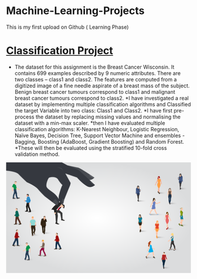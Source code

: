 # Machine-Learning-Projects
This is my first upload on Github ( Learning Phase)

# [Classification Project](https://github.com/shubhamsrivastava951/Machine-Learning-Projects/blob/main/ML_Classification.py)

* The dataset for this assignment is the Breast Cancer Wisconsin. It contains 699 examples described by 9 numeric attributes. There are two classes – class1 and class2. The features are computed from a digitized image of a fine needle aspirate of a breast mass of the subject. Benign breast cancer tumours correspond to class1 and malignant breast cancer tumours correspond to class2. 
*I have investigated a real dataset by implementing multiple classification algorithms and Classified the target Variable into two class: Class1 and Class2. 
*I have first pre-process the dataset by replacing missing values and normalising the dataset with a min-max  scaler. 
*then I have evaluated  multiple  classification  algorithms:  K-Nearest  Neighbour,  Logistic Regression,  Naïve  Bayes,  Decision  Tree,  Support  Vector  Machine  and  ensembles  -Bagging,  Boosting  (AdaBoost, Gradient Boosting) and Random Forest.
*These will then be evaluated  using the stratified 10-fold cross validation method. 

![](/Images/Classificatio.png)
